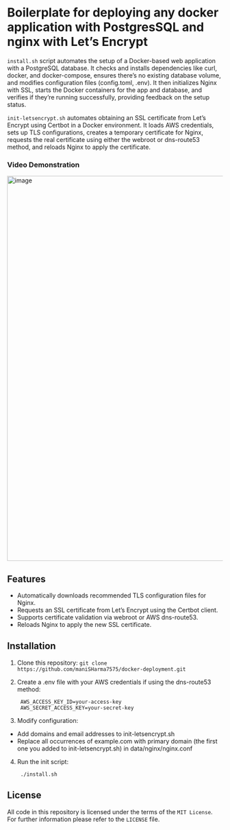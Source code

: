 # Boilerplate for deploying any docker application with PostgresSQL and nginx with Let’s Encrypt

`install.sh` script automates the setup of a Docker-based web application with a PostgreSQL database. It checks and installs dependencies like curl, docker, and docker-compose, ensures there’s no existing database volume, and modifies configuration files (config.toml, .env). It then initializes Nginx with SSL, starts the Docker containers for the app and database, and verifies if they’re running successfully, providing feedback on the setup status.

`init-letsencrypt.sh` automates obtaining an SSL certificate from Let’s Encrypt using Certbot in a Docker environment. It loads AWS credentials, sets up TLS configurations, creates a temporary certificate for Nginx, requests the real certificate using either the webroot or dns-route53 method, and reloads Nginx to apply the certificate.

### Video Demonstration

[<img width="898" alt="image" src="https://github.com/user-attachments/assets/4b4705c0-9ab1-40a5-b28c-2ff077637b72">](https://youtu.be/3PeZty4ZgvY?si=mNY8hXbb0bOqs0vk)


## Features

- Automatically downloads recommended TLS configuration files for Nginx.
- Requests an SSL certificate from Let’s Encrypt using the Certbot client.
- Supports certificate validation via webroot or AWS dns-route53.
- Reloads Nginx to apply the new SSL certificate.

## Installation

1. Clone this repository: `git clone https://github.com/maniSHarma7575/docker-deployment.git`

2. Create a .env file with your AWS credentials if using the dns-route53 method:

        
        AWS_ACCESS_KEY_ID=your-access-key
        AWS_SECRET_ACCESS_KEY=your-secret-key
        

3. Modify configuration:
- Add domains and email addresses to init-letsencrypt.sh
- Replace all occurrences of example.com with primary domain (the first one you added to init-letsencrypt.sh) in data/nginx/nginx.conf

4. Run the init script:

        ./install.sh

## License
All code in this repository is licensed under the terms of the `MIT License`. For further information please refer to the `LICENSE` file.
